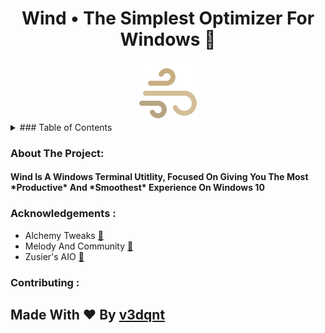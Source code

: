 
<h1 align="center">Wind • The Simplest Optimizer For Windows 🌃</h1>
<div align="center">
  <img src="https://github.com/v3dqnt/Wind/blob/main/icons8-wind-96.png" align="center"> 
</div>

<details> 
  <summary>### Table of Contents</summary>
  <ol>
    <li>
      <a href="#about-the-project">About The Project</a>
    </li>
    <li><a href="#contributing">Contributing</a></li>
    <li><a href="#acknowledgments">Acknowledgments</a></li>
  </ol>
</details>

### About The Project:
<h4>Wind Is A Windows Terminal Utitlity, Focused On Giving You The Most *Productive* And *Smoothest* Experience On Windows 10</h4>

###  Acknowledgements :
- Alchemy Tweaks [🔗](https://www.youtube.com/@ALCHEMYTWEAKS)
- Melody And Community [🔗](https://discord.com/invite/fzWpQgm)
- Zusier's AIO [🔗](https://github.com/Zusier/Zusiers-optimization-Batch)

### Contributing :
## Made With ❤ By [v3dqnt](http://github.com/v3dqnt "v3dqnt")
